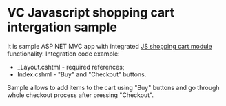 # VC Javascript shopping cart intergation sample
It is sample ASP NET MVC app with integrated [JS shopping cart module](https://github.com/VirtoCommerce/vc-module-javascript-shoppingcart) functionality.
Integration code example: 
 - _Layout.cshtml - required references; 
 - Index.cshml - "Buy" and "Checkout" buttons.

Sample allows to add items to the cart using "Buy" buttons and go through whole checkout process after pressing "Checkout".